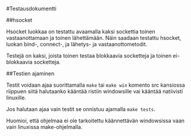 #Testausdokumentti

##hsocket

Hsocket luokkaa on testattu avaamalla kaksi sockettia toinen vastaanottamaan ja toinen lähettämään. Näin saadaan testattu hsocket, luokan bind-, connect-, ja lähetys- ja vastaanottometodit.

Testejä on kaksi, joista toinen testaa blokkaavia socketteja ja toinen ei-blokkaavia socketteja.

##Testien ajaminen

Testit voidaan ajaa suorittamalla ```make``` tai ```make win``` komento src kansiossa riippuen siitä halutaanko kääntää ristiin windowsille vai kääntää natiivisti linuxille.

Jos halutaan ajaa vain testit se onnistuu ajamalla ```make tests```.

Huomioi, että ohjelmaa ei ole tarkoitettu käännettävän windowsissa vaan vain linuxissa make-ohjelmalla.
